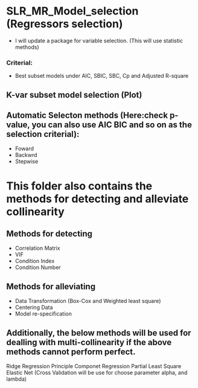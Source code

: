 # SLR_MR_Model_selection (Regressors selection)
* I will update a package for variable selection. (This will use statistic methods)

### Criterial:
* Best subset models under AIC, SBIC, SBC, Cp and Adjusted R-square

## K-var subset model selection (Plot)

## Automatic Selecton methods (Here:check p-value, you can also use AIC BIC and so on as the selection criterial):
* Foward
* Backwrd
* Stepwise

# This folder also contains the methods for detecting and alleviate collinearity
## Methods for detecting
* Correlation Matrix
* VIF
* Condition Index
* Condition Number

## Methods for alleviating
* Data Transformation (Box-Cox and Weighted least square)
* Centering Data
* Model re-specification
  
## Additionally, the below methods will be used for dealling with multi-collinearity if the above methods cannot perform perfect.
Ridge Regression 
Principle Componet Regression
Partial Least Square
Elastic Net (Cross Validation will be use for choose parameter alpha, and lambda)
